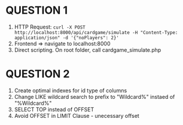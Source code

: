 # QUESTION 1
1. HTTP Request: `curl -X POST http://localhost:8000/api/cardgame/simulate -H "Content-Type: application/json" -d '{"noPlayers": 2}'`
2. Frontend => navigate to localhost:8000
3. Direct scripting. On root folder, call cardgame_simulate.php

# QUESTION 2
1. Create optimal indexes for id type of columns
2. Change LIKE wildcard search to prefix to "Wildcard%" instaed of "%Wildcard%"
3. SELECT TOP instead of OFFSET
4. Avoid OFFSET in LIMIT Clause - unecessary offset